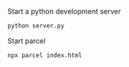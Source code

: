 Start a python development server
```bash
python server.py
```

Start parcel
```bash
npx parcel index.html
```
